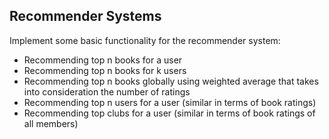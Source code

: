 ## Recommender Systems
Implement some basic functionality for the recommender system:
+ Recommending top n books for a user
+ Recommending top n books for k users
+ Recommending top n books globally using weighted average that takes into consideration the number of ratings
+ Recommending top n users for a user (similar in terms of book ratings)
+ Recommending top clubs for a user (similar in terms of book ratings of all members)
